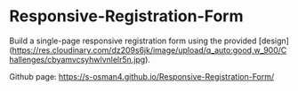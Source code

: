 # Responsive-Registration-Form

Build a single-page responsive registration form using the provided [design] (https://res.cloudinary.com/dz209s6jk/image/upload/q_auto:good,w_900/Challenges/cbyamvcsyhwlvnlelr5n.jpg).



Github page:  https://s-osman4.github.io/Responsive-Registration-Form/
